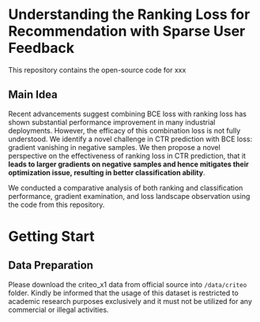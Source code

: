 # Understanding the Ranking Loss for Recommendation with Sparse User Feedback
This repository contains the open-source code for xxx

## Main Idea
Recent advancements suggest combining BCE loss with ranking loss has shown substantial performance improvement in many industrial deployments.
However, the efficacy of this combination loss is not fully understood.
We identify a novel challenge in CTR prediction with BCE loss: gradient vanishing in negative samples. 
We then propose a novel perspective on the effectiveness of ranking loss in CTR prediction, that it **leads to larger gradients on negative samples and hence mitigates their optimization issue, resulting in better classification ability**.

We conducted a comparative analysis of both ranking and classification performance, gradient examination, and loss landscape observation using the code from this repository.

# Getting Start
## Data Preparation
Please download the criteo_x1 data from official source into `/data/criteo` folder. Kindly be informed that the usage of this dataset is restricted to academic research purposes exclusively and it must not be utilized for any commercial or illegal activities.


